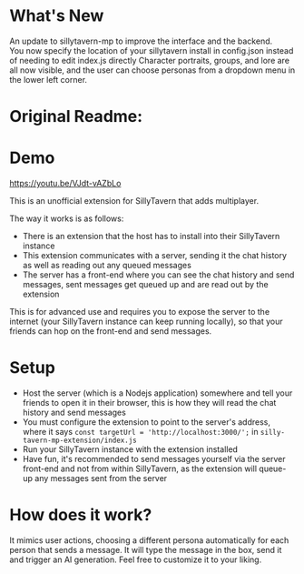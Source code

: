 # What's New
An update to sillytavern-mp to improve the interface and the backend.  
You now specify the location of your sillytavern install in config.json instead of needing to edit index.js directly
Character portraits, groups, and lore are all now visible, and the user can choose personas from a dropdown menu in the lower left corner.




# Original Readme:


# Demo
https://youtu.be/VJdt-vAZbLo

This is an unofficial extension for SillyTavern that adds multiplayer.

The way it works is as follows:
- There is an extension that the host has to install into their SillyTavern instance
- This extension communicates with a server, sending it the chat history as well as reading out any queued messages
- The server has a front-end where you can see the chat history and send messages, sent messages get queued up and are read out by the extension

This is for advanced use and requires you to expose the server to the internet (your SillyTavern instance can keep running locally), so that your friends can hop on the front-end and send messages.

# Setup
- Host the server (which is a Nodejs application) somewhere and tell your friends to open it in their browser, this is how they will read the chat history and send messages
- You must configure the extension to point to the server's address, where it says `const targetUrl = 'http://localhost:3000/';` in `silly-tavern-mp-extension/index.js`
- Run your SillyTavern instance with the extension installed
- Have fun, it's recommended to send messages yourself via the server front-end and not from within SillyTavern, as the extension will queue-up any messages sent from the server

# How does it work?
It mimics user actions, choosing a different persona automatically for each person that sends a message. It will type the message in the box, send it and trigger an AI generation. Feel free to customize it to your liking.
